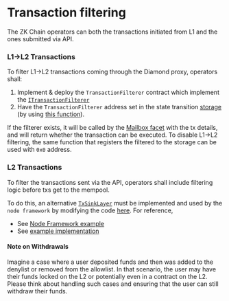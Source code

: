 # Transaction filtering
The ZK Chain operators can both the transactions initiated from L1 and the ones submitted via API.

### L1->L2 Transactions
To filter L1→L2 transactions coming through the Diamond proxy, operators shall:

1. Implement & deploy the `TransactionFilterer` contract which implement the
   [`ITransactionFilterer`](https://github.com/matter-labs/era-contracts/blob/dev/l1-contracts/contracts/state-transition/chain-interfaces/ITransactionFilterer.sol#L8)
2. Have the `TransactionFilterer` address set in the state transition
   [storage](https://github.com/matter-labs/era-contracts/blob/dev/l1-contracts/contracts/state-transition/chain-deps/ZkSyncHyperchainStorage.sol)
   (by using [this function](https://github.com/matter-labs/era-contracts/blob/dev/l1-contracts/contracts/state-transition/chain-deps/facets/Admin.sol#L95)).

If the filterer exists, it will be called by the
[Mailbox facet](https://github.com/matter-labs/era-contracts/blob/994897b14eb1d8e77c809da2db3379e7b58125b5/l1-contracts/contracts/state-transition/chain-deps/facets/Mailbox.sol#L239)
with the tx details, and will return whether the transaction can be executed.
To disable L1→L2 filtering, the same function that registers the filtered to the storage can be used with `0x0` address.

### L2 Transactions

To filter the transactions sent via the API, operators shall include filtering logic before txs get to the mempool.

To do this, an alternative [`TxSinkLayer`](https://github.com/matter-labs/zksync-era/blob/main/core/node/node_framework/src/implementations/layers/web3_api/tx_sink.rs)
must be implemented and used by the `node framework` by modifying the code
[here](https://github.com/matter-labs/zksync-era/blob/main/core/bin/zksync_server/src/node_builder.rs#L230).
For reference,

- See [Node Framework example](https://github.com/matter-labs/zksync-era/blob/main/core/node/node_framework/examples/main_node.rs#L416)
- See [example implementation](https://github.com/matter-labs/zksync-era/pull/1782)

#### Note on Withdrawals

Imagine a case where a user deposited funds and then was added to the denylist or removed from the allowlist.
In that scenario, the user may have their funds locked on the L2 or potentially even in a contract on the L2.
Please think about handling such cases and ensuring that the user can still withdraw their funds.
